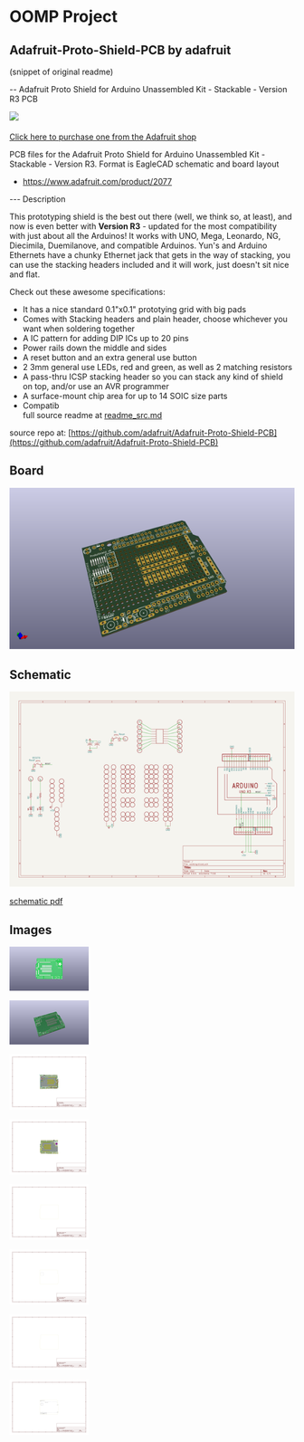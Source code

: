 # OOMP Project  
## Adafruit-Proto-Shield-PCB  by adafruit  
  
(snippet of original readme)  
  
-- Adafruit Proto Shield for Arduino Unassembled Kit - Stackable - Version R3 PCB  
  
<a href="http://www.adafruit.com/products/2077"><img src="assets/2077.jpg?raw=true" width="500px"><br/>  
Click here to purchase one from the Adafruit shop</a>  
  
PCB files for the Adafruit Proto Shield for Arduino Unassembled Kit - Stackable - Version R3. Format is EagleCAD schematic and board layout  
* https://www.adafruit.com/product/2077  
  
--- Description  
  
This prototyping shield is the best out there (well, we think so, at least), and now is even better with **Version R3** - updated for the most compatibility with just about all the Arduinos! It works with UNO, Mega, Leonardo, NG, Diecimila, Duemilanove, and compatible Arduinos. Yun's and Arduino Ethernets have a chunky Ethernet jack that gets in the way of stacking, you can use the stacking headers included and it will work, just doesn't sit nice and flat.  
  
Check out these awesome specifications:  
  
 * It has a nice standard 0.1"x0.1" prototying grid with big pads  
 * Comes with Stacking headers and plain header, choose whichever you want when soldering together  
 * A IC pattern for adding DIP ICs up to 20 pins  
 * Power rails down the middle and sides  
 * A reset button and an extra general use button  
 * 2 3mm general use LEDs, red and green, as well as 2 matching resistors  
 * A pass-thru ICSP stacking header so you can stack any kind of shield on top, and/or use an AVR programmer  
 * A surface-mount chip area for up to 14 SOIC size parts  
 * Compatib  
  full source readme at [readme_src.md](readme_src.md)  
  
source repo at: [https://github.com/adafruit/Adafruit-Proto-Shield-PCB](https://github.com/adafruit/Adafruit-Proto-Shield-PCB)  
## Board  
  
[![working_3d.png](working_3d_600.png)](working_3d.png)  
## Schematic  
  
[![working_schematic.png](working_schematic_600.png)](working_schematic.png)  
  
[schematic pdf](working_schematic.pdf)  
## Images  
  
[![working_3D_bottom.png](working_3D_bottom_140.png)](working_3D_bottom.png)  
  
[![working_3D_top.png](working_3D_top_140.png)](working_3D_top.png)  
  
[![working_assembly_page_01.png](working_assembly_page_01_140.png)](working_assembly_page_01.png)  
  
[![working_assembly_page_02.png](working_assembly_page_02_140.png)](working_assembly_page_02.png)  
  
[![working_assembly_page_03.png](working_assembly_page_03_140.png)](working_assembly_page_03.png)  
  
[![working_assembly_page_04.png](working_assembly_page_04_140.png)](working_assembly_page_04.png)  
  
[![working_assembly_page_05.png](working_assembly_page_05_140.png)](working_assembly_page_05.png)  
  
[![working_assembly_page_06.png](working_assembly_page_06_140.png)](working_assembly_page_06.png)  
